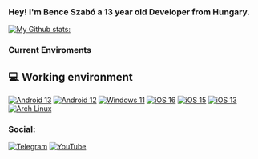 ### Hey! I'm Bence Szabó a 13 year old Developer from Hungary. 

[![My Github stats:](https://github-readme-stats.vercel.app/api?username=NotThatBlueX)](https://t.me/NotThatBlueX)

### Current Enviroments
## 💻 Working environment
[![Android 13](https://img.shields.io/badge/Android%2013-3DDC84?style=for-the-badge&logo=android&logoColor=white)](https://www.android.com/android-13/)
[![Android 12](https://img.shields.io/badge/Android%2012-3DDC84?style=for-the-badge&logo=android&logoColor=white)](https://www.android.com/android-12/)
[![Windows 11](https://img.shields.io/badge/Windows%2011-0078D6?style=for-the-badge&logo=windows&logoColor=white)](https://www.microsoft.com/en-us/windows/windows-11)
[![iOS 16](https://img.shields.io/badge/iOS%2016-000000?style=for-the-badge&logo=ios&logoColor=white)](https://www.apple.com/ios/ios-16/)
[![iOS 15](https://img.shields.io/badge/iOS%2015-000000?style=for-the-badge&logo=ios&logoColor=white)](https://www.apple.com/ios/ios-15/)
[![iOS 13](https://img.shields.io/badge/iOS%2013-000000?style=for-the-badge&logo=ios&logoColor=white)](https://www.apple.com/ios/ios-13/)
[![Arch Linux](https://img.shields.io/badge/Arch_Linux%20-0CC1F3?style=for-the-badge&logo=linux&logoColor=white)](https://archlinux.org/)

### Social:

[![Telegram](https://img.shields.io/badge/-Telegram-blue)](https://t.me/NotThatBlueX)
[![YouTube](https://img.shields.io/badge/-Youtube-ff0000)](https://www.youtube.com/channel/UCHN0lmaOPLw9p0Th6ERkQfQ)

